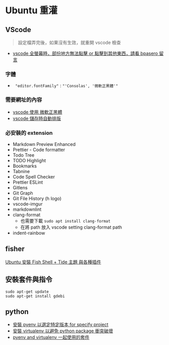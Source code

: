 # Ubuntu 重灌

## VScode

> 設定檔弄完後，如果沒有生效，就重開 vscode 檢查

- [vscode 全螢幕時，部份地方無法點擊 or 點擊到其他東西，請看 bpasero 留言](https://github.com/microsoft/vscode/issues/170280)

### 字體

- ` "editor.fontFamily"` : `"'Consolas', '微軟正黑體'"`

### 需要網址的內容

- [vscode 使用 微軟正黑體](https://mousyball.github.io/2018/02/12/my-vscode-setting/)
- [vscode 儲存時自動排版](https://blog.csdn.net/qq_43435403/article/details/109071969)

### 必安裝的 extension

- Markdown Preview Enhanced
- Prettier - Code formatter
- Todo Tree
- TODO Highlight
- Bookmarks
- Tabnine
- Code Spell Checker
- Prettier ESLint
- Gitlens
- Git Graph
- Git File History (h logo)
- vscode-imgur
- markdownlint
- clang-format
  - 也需要下載 `sudo apt install clang-format`
  - 在將 path 放入 vscode setting clang-format path
- indent-rainbow

## fisher

[Ubuntu 安裝 Fish Shell + Tide 主題 與各種插件](https://www.kwchang0831.dev/dev-env/ubuntu/fish)

## 安裝套件與指令

```shell
sudo apt-get update
sudo apt-get install gdebi
```

## python

- [安裝 pyenv 以選定特定版本 for specify project](https://github.com/pyenv/pyenv)
- [安裝 virtualenv 以避免 python package 衝突破壞](https://github.com/pypa/virtualenv)
- [pyenv and virtualenv 一起使用的套件](https://github.com/pyenv/pyenv-virtualenv)
  <!-- 不確定是否正確 - `Installing as a pyenv plugin` > `OPTIONAL Add pyenv virtualenv-init to your shell to enable auto-activation of virtualenvs. This is entirely optional but pretty useful. See "Activate virtualenv" below.` 要進行修改
  - 修改如下 `status --is-interactive; and pyenv virtualenv-init - | source` 要改成 `status --is-interactive; and pyenv virtualenv-init --path | source` -->
